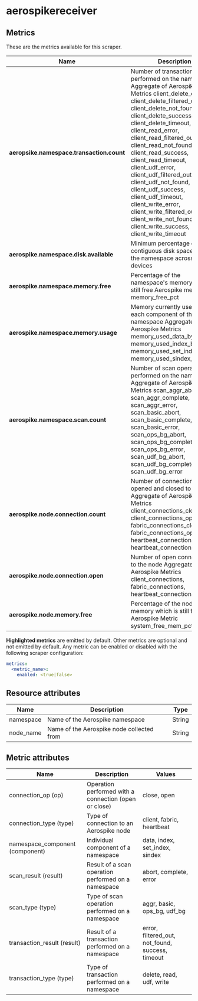 [comment]: <> (Code generated by mdatagen. DO NOT EDIT.)

# aerospikereceiver

## Metrics

These are the metrics available for this scraper.

| Name | Description | Unit | Type | Attributes |
| ---- | ----------- | ---- | ---- | ---------- |
| **aeropsike.namespace.transaction.count** | Number of transactions performed on the namespace Aggregate of Aerospike Metrics client_delete_error, client_delete_filtered_out, client_delete_not_found, client_delete_success, client_delete_timeout, client_read_error, client_read_filtered_out, client_read_not_found, client_read_success, client_read_timeout, client_udf_error, client_udf_filtered_out, client_udf_not_found, client_udf_success, client_udf_timeout, client_write_error, client_write_filtered_out, client_write_not_found, client_write_success, client_write_timeout | {transactions} | Sum(Int) | <ul> <li>transaction_type</li> <li>transaction_result</li> </ul> |
| **aerospike.namespace.disk.available** | Minimum percentage of contiguous disk space free to the namespace across all devices | % | Gauge(Int) | <ul> </ul> |
| **aerospike.namespace.memory.free** | Percentage of the namespace's memory which is still free Aerospike metric memory_free_pct | % | Gauge(Int) | <ul> </ul> |
| **aerospike.namespace.memory.usage** | Memory currently used by each component of the namespace Aggregate of Aerospike Metrics memory_used_data_bytes, memory_used_index_bytes, memory_used_set_index_bytes, memory_used_sindex_bytes | By | Sum(Int) | <ul> <li>namespace_component</li> </ul> |
| **aerospike.namespace.scan.count** | Number of scan operations performed on the namespace Aggregate of Aerospike Metrics scan_aggr_abort, scan_aggr_complete, scan_aggr_error, scan_basic_abort, scan_basic_complete, scan_basic_error, scan_ops_bg_abort, scan_ops_bg_complete, scan_ops_bg_error, scan_udf_bg_abort, scan_udf_bg_complete, scan_udf_bg_error | {scans} | Sum(Int) | <ul> <li>scan_type</li> <li>scan_result</li> </ul> |
| **aerospike.node.connection.count** | Number of connections opened and closed to the node Aggregate of Aerospike Metrics client_connections_closed, client_connections_opened, fabric_connections_closed, fabric_connections_opened, heartbeat_connections_closed, heartbeat_connections_opened | {connections} | Sum(Int) | <ul> <li>connection_type</li> <li>connection_op</li> </ul> |
| **aerospike.node.connection.open** | Number of open connections to the node Aggregate of Aerospike Metrics client_connections, fabric_connections, heartbeat_connections | {connections} | Sum(Int) | <ul> <li>connection_type</li> </ul> |
| **aerospike.node.memory.free** | Percentage of the node's memory which is still free Aerospike Metric system_free_mem_pct | % | Gauge(Int) | <ul> </ul> |

**Highlighted metrics** are emitted by default. Other metrics are optional and not emitted by default.
Any metric can be enabled or disabled with the following scraper configuration:

```yaml
metrics:
  <metric_name>:
    enabled: <true|false>
```

## Resource attributes

| Name | Description | Type |
| ---- | ----------- | ---- |
| namespace | Name of the Aerospike namespace | String |
| node_name | Name of the Aerospike node collected from | String |

## Metric attributes

| Name | Description | Values |
| ---- | ----------- | ------ |
| connection_op (op) | Operation performed with a connection (open or close) | close, open |
| connection_type (type) | Type of connection to an Aerospike node | client, fabric, heartbeat |
| namespace_component (component) | Individual component of a namespace | data, index, set_index, sindex |
| scan_result (result) | Result of a scan operation performed on a namespace | abort, complete, error |
| scan_type (type) | Type of scan operation performed on a namespace | aggr, basic, ops_bg, udf_bg |
| transaction_result (result) | Result of a transaction performed on a namespace | error, filtered_out, not_found, success, timeout |
| transaction_type (type) | Type of transaction performed on a namespace | delete, read, udf, write |
